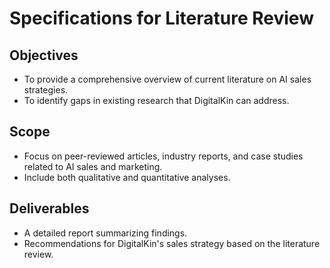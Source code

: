 # Specifications for Literature Review

## Objectives
- To provide a comprehensive overview of current literature on AI sales strategies.
- To identify gaps in existing research that DigitalKin can address.

## Scope
- Focus on peer-reviewed articles, industry reports, and case studies related to AI sales and marketing.
- Include both qualitative and quantitative analyses.

## Deliverables
- A detailed report summarizing findings.
- Recommendations for DigitalKin's sales strategy based on the literature review.
